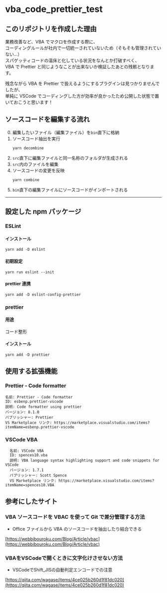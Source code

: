 # vba_code_prettier_test

## このリポジトリを作成した理由

業務改善など、VBA でマクロを作成する際に、  
コーディングルールが社内で一切統一されていないため（そもそも管理されていない…）  
スパゲッティコードの温床と化している状況をなんとか打破すべく、  
VBA で Prettier と同じようなことが出来ないか検証したあとの残骸となります。

残念ながら VBA を Prettier で扱えるようにするプラグインは見つかりませんでしたが、  
単純に VSCode でコーディングした方が効率が良かったため公開した状態で置いておこうと思います！

## ソースコードを編集する流れ

0. 編集したいファイル（編集ファイル）を`bin`直下に格納
1. ソースコード抽出を実行
   ```
   yarn decombine
   ```
2. `src`直下に編集ファイルと同一名称のフォルダが生成される
3. `src`内のファイルを編集
4. ソースコードの変更を反映
   ```
   yarn combine
   ```
5. `bin`直下の編集ファイルにソースコードがインポートされる

---

## 設定した npm パッケージ

### ESLint

#### インストール

```
yarn add -D eslint
```

#### 初期設定

```
yarn run eslint --init
```

#### prettier 連携

```
yarn add -D eslint-config-prettier
```

### prettier

#### 用途

コード整形

#### インストール

```
yarn add -D prettier
```

## 使用する拡張機能

### Prettier - Code formatter

```
名前: Prettier - Code formatter
ID: esbenp.prettier-vscode
説明: Code formatter using prettier
バージョン: 8.1.0
パブリッシャー: Prettier
VS Marketplace リンク: https://marketplace.visualstudio.com/items?itemName=esbenp.prettier-vscode
```

### VSCode VBA

```
  名前: VSCode VBA
  ID: spences10.vba
  説明: VBA language syntax highlighting support and code snippets for VSCode
  バージョン: 1.7.1
  パブリッシャー: Scott Spence
  VS Marketplace リンク: https://marketplace.visualstudio.com/items?itemName=spences10.VBA
```

## 参考にしたサイト

### VBA ソースコードを VBAC を使って Git で差分管理する方法

- Office ファイルから VBA のソースコードを抽出したり結合できる

[https://webbibouroku.com/Blog/Article/vbac](https://webbibouroku.com/Blog/Article/vbac)

### VBAをVSCodeで開くときに文字化けさせない方法

- VSCodeでShift_JISの自動判定エンコードでの注意

[https://qiita.com/wagase/items/4ce025b260d1f81dc020](https://qiita.com/wagase/items/4ce025b260d1f81dc020)
